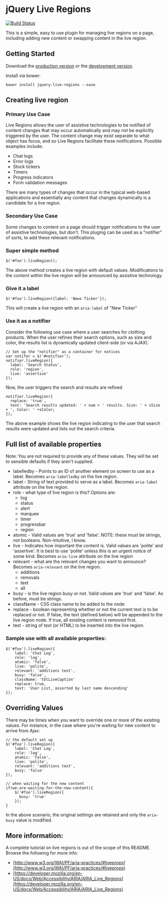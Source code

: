 # jQuery Live Regions

[![Build Status](https://travis-ci.org/karlgroves/jquery-live-regions.svg?branch=master)](https://travis-ci.org/karlgroves/jquery-live-regions)

This is a simple, easy to use plugin for managing live regions on a page, including adding new content or swapping content in the live region.

## Getting Started

Download the [production version][min] or the [development version][max].

[min]: https://raw.github.com/karlgroves/jquery-live-regions/master/dist/liveRegion.min.js
[max]: https://raw.github.com/karlgroves/jquery-live-regions/master/src/liveRegion.js

Install via bower:

```
bower install jquery-live-regions --save
```

## Creating live region

### Primary Use Case

Live Regions allows the user of assistive technologies to be notified of content changes that may occur automatically and may not be explicitly triggered by the user. The content change may exist separate to what object has focus, and so Live Regions facilitate these notifications. Possible examples include:

* Chat logs
* Error logs
* Stock tickers
* Timers
* Progress indicators
* Form validation messages

There are many types of changes that occur in the typical web-based applications and essentially any content that changes dynamically is a candidate for a live region.

### Secondary Use Case

Some changes to content on a page should trigger notifications to the user of assistive technologies, but don't. This pluging can be used as a "notifier" of sorts, to add these relevant notifications.

### Super simple method

```
$('#foo').liveRegion();
```

The above method creates a live region with default values. Modifications to the content within the live region will be announced by assistive technology.

### Give it a label

```$('#foo').liveRegion({label: 'News Ticker'});```

This will create a live region with an `aria-label` of "New Ticker"

### Use it as a notifier
Consider the following use case where a user searches for clothing products. When the user refines their search options, such as size and color, the results list is dynamically updated client-side (or via AJAX).

```
// Set up the "notifier" as a container for notices
var notifer = $('#notifier');
notifier.liveRegion({
  label: 'Search Status',
  role: 'region',
  live: 'assertive'
});
```
Now, the user triggers the search and results are refined
```
notifier.liveRegion({
  replace: 'true',
  text: 'Search results updated: ' + num + ' results. Size: ' + sSize + ', Color: ' +sColor;
});
```
The above example shows the live region indicating to the user that search results were updated and lists out the search criteria.


## Full list of available properties

Note: You are not required to provide any of these values. They will be set to sensible defaults if they aren't supplied.

* labelledby - Points to an ID of another element on screen to use as a label. Becomes `aria-labelledby` on the live region.
* label - String of text provided to serve as a label. Becomes `aria-label` attribute on the live region.
* role - what type of live region is this? Options are:
  * log
  * status
  * alert
  * marquee
  * timer
  * progressbar
  * region
* atomic - Valid values are 'true' and 'false'. NOTE: these must be strings, not booleans. Non-intuitive, I know.
* live - Indicates how important the content is. Valid values are 'polite' and 'assertive'. It is best to use 'polite' unless this is an urgent notice of some kind. Becomes `aria-live` attribute on the live region
* relevant - what are the relevant changes you want to announce? Becomes `aria-relevant` on the live region.
  * additions
  * removals
  * text
  * all
* busy - is the live region busy or not. Valid values are 'true' and 'false'. As before, must be strings.
* className - CSS class name to be added to the node
* replace - boolean representing whether or not the current text is to be replaced or not. If false, the text (defined below) will be appended to the live region node. If true, all existing content is removed first.
* text - string of text (or HTML) to be inserted into the live region.

### Sample use with all available properties:

```
$('#foo').liveRegion({
    label: 'Chat Log',
    role: 'log',
    atomic: 'false',
    live: 'polite',
    relevant: 'additions text',
    busy: 'false',
    className: 'tblLiveCaption'
    replace: true,
    text: 'User List, assorted by last name descending'
});
```

## Overriding Values

There may be times when you want to override one or more of the existing values.  For instance, in the case where you're waiting for new content to arrive from Ajax:

```
// the default set up
$('#foo').liveRegion({
    label: 'Chat Log',
    role: 'log',
    atomic: 'false',
    live: 'polite',
    relevant: 'additions text',
    busy: 'false'
});

// when waiting for the new content
if(we-are-waiting-for-the-new-content){
	$('#foo').liveRegion({
	  busy: 'true'
	});
}
```

In the above scenario, the original settings are retained and only the `aria-busy` value is modified.


## More information:

A complete tutorial on live regions is out of the scope of this README.  Browse the following for more info:

* [http://www.w3.org/WAI/PF/aria-practices/#liveprops](http://www.w3.org/WAI/PF/aria-practices/#liveprops)
* [https://developer.mozilla.org/en-US/docs/Web/Accessibility/ARIA/ARIA_Live_Regions](https://developer.mozilla.org/en-US/docs/Web/Accessibility/ARIA/ARIA_Live_Regions)
